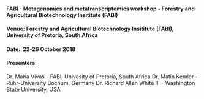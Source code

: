 #### FABI - Metagenomics and metatranscriptomics workshop - Forestry and Agricultural Biotechnology Insititute (FABI)


#### Venue: 	Forestry and Agricultural Biotechnology Insititute (FABI), University of Pretoria, South Africa
#### Date: 	22-26 October 2018

#### Presenters:	
Dr. Maria Vivas - FABI, Univesity of Pretoria, South Africa
Dr. Matin Kemler - Ruhr-University Bochum, Germany
Dr. Richard Allen White III - Washington State University, USA

